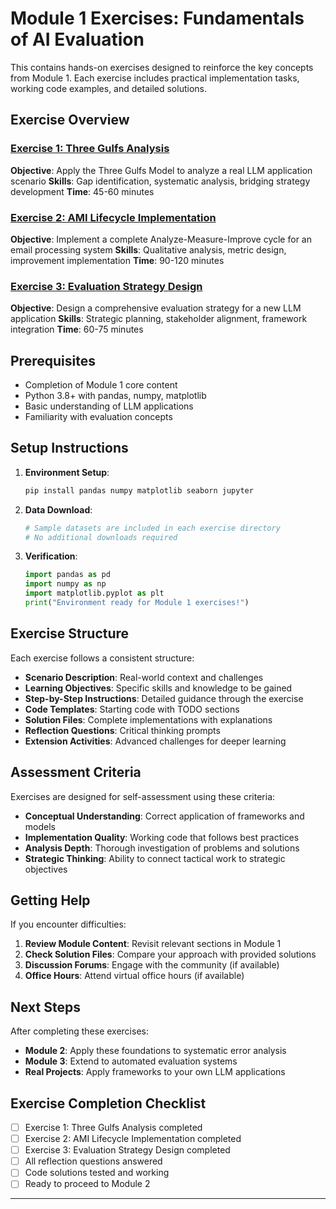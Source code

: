 # Module 1 Exercises: Fundamentals of AI Evaluation

This contains hands-on exercises designed to reinforce the key concepts from Module 1. Each exercise includes practical implementation tasks, working code examples, and detailed solutions.

## Exercise Overview

### [Exercise 1: Three Gulfs Analysis](./01-three-gulfs-analysis.md)
**Objective**: Apply the Three Gulfs Model to analyze a real LLM application scenario
**Skills**: Gap identification, systematic analysis, bridging strategy development
**Time**: 45-60 minutes

### [Exercise 2: AMI Lifecycle Implementation](./02-ami-lifecycle-implementation.md)
**Objective**: Implement a complete Analyze-Measure-Improve cycle for an email processing system
**Skills**: Qualitative analysis, metric design, improvement implementation
**Time**: 90-120 minutes

### [Exercise 3: Evaluation Strategy Design](./03-evaluation-strategy-design.md)
**Objective**: Design a comprehensive evaluation strategy for a new LLM application
**Skills**: Strategic planning, stakeholder alignment, framework integration
**Time**: 60-75 minutes

## Prerequisites

- Completion of Module 1 core content
- Python 3.8+ with pandas, numpy, matplotlib
- Basic understanding of LLM applications
- Familiarity with evaluation concepts

## Setup Instructions

1. **Environment Setup**:
   ```bash
   pip install pandas numpy matplotlib seaborn jupyter
   ```

2. **Data Download**:
   ```bash
   # Sample datasets are included in each exercise directory
   # No additional downloads required
   ```

3. **Verification**:
   ```python
   import pandas as pd
   import numpy as np
   import matplotlib.pyplot as plt
   print("Environment ready for Module 1 exercises!")
   ```

## Exercise Structure

Each exercise follows a consistent structure:

- **Scenario Description**: Real-world context and challenges
- **Learning Objectives**: Specific skills and knowledge to be gained
- **Step-by-Step Instructions**: Detailed guidance through the exercise
- **Code Templates**: Starting code with TODO sections
- **Solution Files**: Complete implementations with explanations
- **Reflection Questions**: Critical thinking prompts
- **Extension Activities**: Advanced challenges for deeper learning

## Assessment Criteria

Exercises are designed for self-assessment using these criteria:

- **Conceptual Understanding**: Correct application of frameworks and models
- **Implementation Quality**: Working code that follows best practices
- **Analysis Depth**: Thorough investigation of problems and solutions
- **Strategic Thinking**: Ability to connect tactical work to strategic objectives

## Getting Help

If you encounter difficulties:

1. **Review Module Content**: Revisit relevant sections in Module 1
2. **Check Solution Files**: Compare your approach with provided solutions
3. **Discussion Forums**: Engage with the community (if available)
4. **Office Hours**: Attend virtual office hours (if available)

## Next Steps

After completing these exercises:

- **Module 2**: Apply these foundations to systematic error analysis
- **Module 3**: Extend to automated evaluation systems
- **Real Projects**: Apply frameworks to your own LLM applications

## Exercise Completion Checklist

- [ ] Exercise 1: Three Gulfs Analysis completed
- [ ] Exercise 2: AMI Lifecycle Implementation completed  
- [ ] Exercise 3: Evaluation Strategy Design completed
- [ ] All reflection questions answered
- [ ] Code solutions tested and working
- [ ] Ready to proceed to Module 2

---

